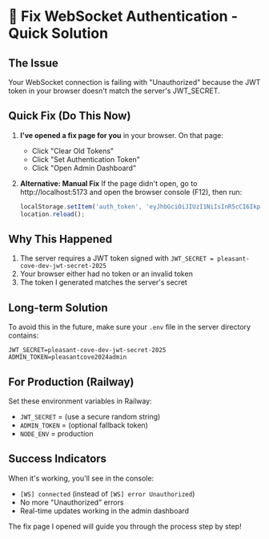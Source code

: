 # 🔧 Fix WebSocket Authentication - Quick Solution

## The Issue
Your WebSocket connection is failing with "Unauthorized" because the JWT token in your browser doesn't match the server's JWT_SECRET.

## Quick Fix (Do This Now)

1. **I've opened a fix page for you** in your browser. On that page:
   - Click "Clear Old Tokens" 
   - Click "Set Authentication Token"
   - Click "Open Admin Dashboard"

2. **Alternative: Manual Fix**
   If the page didn't open, go to http://localhost:5173 and open the browser console (F12), then run:
   ```javascript
   localStorage.setItem('auth_token', 'eyJhbGciOiJIUzI1NiIsInR5cCI6IkpXVCJ9.eyJ1c2VySWQiOjEsImJ1c2luZXNzSWQiOjEsInJvbGUiOiJhZG1pbiIsInNjb3BlIjoiYWRtaW4iLCJpYXQiOjE3NTk4OTY3MzAsImV4cCI6MTc1OTk4MzEzMH0.qS_rqx7eUqGrG7YuWmaHShAtsHbMnVGUqgEz_PLABQs');
   location.reload();
   ```

## Why This Happened

1. The server requires a JWT token signed with `JWT_SECRET = pleasant-cove-dev-jwt-secret-2025`
2. Your browser either had no token or an invalid token
3. The token I generated matches the server's secret

## Long-term Solution

To avoid this in the future, make sure your `.env` file in the server directory contains:
```
JWT_SECRET=pleasant-cove-dev-jwt-secret-2025
ADMIN_TOKEN=pleasantcove2024admin
```

## For Production (Railway)

Set these environment variables in Railway:
- `JWT_SECRET` = (use a secure random string)
- `ADMIN_TOKEN` = (optional fallback token)
- `NODE_ENV` = production

## Success Indicators

When it's working, you'll see in the console:
- `[WS] connected` (instead of `[WS] error Unauthorized`)
- No more "Unauthorized" errors
- Real-time updates working in the admin dashboard

The fix page I opened will guide you through the process step by step!

